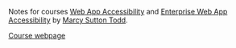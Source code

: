 Notes for courses [Web App Accessibility](https://frontendmasters.com/courses/react-accessibility/) and [Enterprise Web App Accessibility](https://frontendmasters.com/courses/enterprise-accessibility/) by [Marcy Sutton Todd](https://frontendmasters.com/teachers/marcy-sutton/).

[Course webpage](https://web-accessibility-v3.vercel.app/topics)
